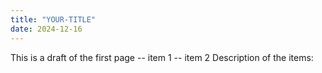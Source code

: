 ```yaml
---
title: "YOUR-TITLE"
date: 2024-12-16
---
```

This is a draft of the first page
-- item 1
-- item 2
Description of the items:
